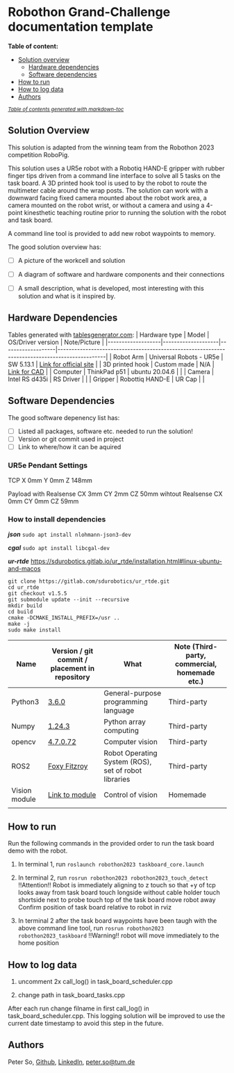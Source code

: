 # Robothon Grand-Challenge documentation template
**Table of content:**
- [Solution overview](#solution-overview)
  * [Hardware dependencies](#hardware-dependencies)
  * [Software dependencies](#software-dependencies)
- [How to run](#how-to-run)
- [How to log data](#how-to-log-data)
- [Authors](#authors)

<small><i><a href='http://ecotrust-canada.github.io/markdown-toc/'>Table of contents generated with markdown-toc</a></i></small>

## Solution Overview
This solution is adapted from the winning team from the Robothon 2023 competition RoboPig.

This solution uses a UR5e robot with a Robotiq HAND-E gripper with rubber finger tips driven from a command line interface to solve all 5 tasks on the task board. A 3D printed hook tool is used to by the robot to route the multimeter cable around the wrap posts. The solution can work with a downward facing fixed camera mounted about the robot work area, a camera mounted on the robot wrist, or without a camera and using a 4-point kinesthetic teaching routine prior to running the solution with the robot and task board.

A command line tool is provided to add new robot waypoints to memory. 

The good solution overview has:
- [ ] A picture of the workcell and solution
- [ ] A diagram of software and hardware components and their connections
- [ ] A small description, what is developed, most interesting with this solution and what is it inspired by.


## Hardware Dependencies

Tables generated with [tablesgenerator.com](https://www.tablesgenerator.com/markdown_tables):
| Hardware type     | Model              | OS/Driver version | Note/Picture                                                                                          |
|-------------------|--------------------|-------------------|-----------------------------------------------------------------------------------------------|
| Robot Arm         | Universal Robots - UR5e | SW 5.13.1         | [Link for official site](https://www.universal-robots.com/products/ur5-robot/)                |
| 3D printed hook   | Custom made        | N/A               | [Link for CAD](https://sketchfab.com/3d-models/robotic-hand-3e284b06bbb84d858f85f7a246cd65df) |
| Computer          | ThinkPad p51       | ubuntu 20.04.6    |                                                                                               |
| Camera            | Intel RS d435i     | RS Driver         |                                                                                               |
| Gripper           | Robottiq HAND-E    | UR Cap            |                                                                                               |


## Software Dependencies
The good software depenency list has:
- [ ] Listed all packages, software etc. needed to run the solution!
- [ ] Version or git commit used in project
- [ ] Link to where/how it can be aquired

### UR5e Pendant Settings
TCP
    X 0mm
    Y 0mm
    Z 148mm

Payload
    with Realsense
        CX 3mm
        CY 2mm
        CZ 50mm
    wihtout Realsense
        CX 0mm
        CY 0mm
        CZ 59mm

### How to install dependencies
***json***
`sudo apt install nlohmann-json3-dev`

***cgal***
`sudo apt install libcgal-dev`

***ur-rtde***
https://sdurobotics.gitlab.io/ur_rtde/installation.html#linux-ubuntu-and-macos

```
git clone https://gitlab.com/sdurobotics/ur_rtde.git
cd ur_rtde
git checkout v1.5.5
git submodule update --init --recursive
mkdir build
cd build
cmake -DCMAKE_INSTALL_PREFIX=/usr ..
make -j
sudo make install
```


| Name          | Version / git commit / placement in repository                                  | What                                                 | Note (Third-party, commercial, homemade etc.) |
|---------------|---------------------------------------------------------------------------------|------------------------------------------------------|-----------------------------------------------|
| Python3       | [3.6.0 ](https://www.python.org/downloads/release/python-360/)                                                                          | General-purpose programming language                 | Third-party                                   |
| Numpy         | [1.24.3](https://pypi.org/project/numpy/1.24.3/)                                | Python array computing                               | Third-party                                   |
| opencv        | [4.7.0.72](https://pypi.org/project/opencv-python/4.7.0.72/)                    | Computer vision                                      | Third-party                                   |
| ROS2          | [Foxy Fitzroy](https://docs.ros.org/en/foxy/Releases/Release-Foxy-Fitzroy.html) | Robot Operating System (ROS), set of robot libraries | Third-party                                   |
| Vision module | [Link to module]()                                                              | Control of vision                                    | Homemade                                      |
|               |                                                                                 |                                                      |                                               |


## How to run
Run the following commands in the provided order to run the task board demo with the robot.

1. In terminal 1, run `roslaunch robothon2023 taskboard_core.launch`

2. In terminal 2, run `rosrun robothon2023 robothon2023_touch_detect`
    !!Attention!! Robot is immediately aligning to z
        touch so that +y of tcp looks away from task board
        touch longside without cable holder
        touch shortside next to probe
        touch top of the task board
        move robot away
        Confirm position of task board relative to robot in rviz

3. In terminal 2 after the task board waypoints have been taugh with the above command line tool, run `rosrun robothon2023 robothon2023_taskboard`
    !!Warning!! robot will move immediately to the home position


## How to log data
1. uncomment 2x call_log() in task_board_scheduler.cpp

2. change path in task_board_tasks.cpp

After each run change filname in first call_log() in task_board_scheduler.cpp.
This logging solution will be improved to use the current date timestamp to avoid this step in the future.


## Authors
Peter So, [Github](https://github.com/peterso/), [LinkedIn](https://www.linkedin.com/in/peterso/), [peter.so@tum.de](mailto:peter.so@tum.de)
